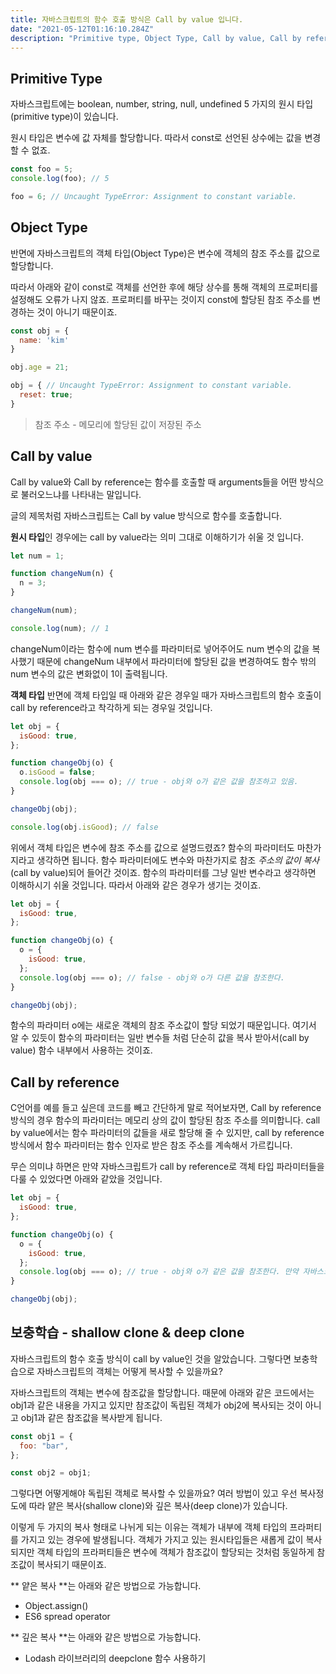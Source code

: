 ```yaml
---
title: 자바스크립트의 함수 호출 방식은 Call by value 입니다.
date: "2021-05-12T01:16:10.284Z"
description: "Primitive type, Object Type, Call by value, Call by reference를 이해하고 나아가 Shallow clone과 deep clone에 대해서도 알아봅시다."
---
```


## Primitive Type

자바스크립트에는 boolean, number, string, null, undefined 5 가지의 원시 타입(primitive type)이 있습니다.

원시 타입은 변수에 값 자체를 할당합니다. 따라서 const로 선언된 상수에는 값을 변경할 수 없죠.

```js
const foo = 5;
console.log(foo); // 5

foo = 6; // Uncaught TypeError: Assignment to constant variable.
```

## Object Type

반면에 자바스크립트의 객체 타입(Object Type)은 변수에 객체의 참조 주소를 값으로 할당합니다.

따라서 아래와 같이 const로 객체를 선언한 후에 해당 상수를 통해 객체의 프로퍼티를 설정해도 오류가 나지 않죠. 프로퍼티를 바꾸는 것이지 const에 할당된 참조 주소를 변경하는 것이 아니기 때문이죠.

```js
const obj = {
  name: 'kim'
}

obj.age = 21;

obj = { // Uncaught TypeError: Assignment to constant variable.
  reset: true;
}
```

> 참조 주소 - 메모리에 할당된 값이 저장된 주소

## Call by value

Call by value와 Call by reference는 함수를 호출할 때 arguments들을 어떤 방식으로 불러오느냐를 나타내는 말입니다.

글의 제목처럼 자바스크립트는 Call by value 방식으로 함수를 호출합니다.

**원시 타입**인 경우에는 call by value라는 의미 그대로 이해하기가 쉬울 것 입니다.

```js
let num = 1;

function changeNum(n) {
  n = 3;
}

changeNum(num);

console.log(num); // 1
```

changeNum이라는 함수에 num 변수를 파라미터로 넣어주어도 num 변수의 값을 복사했기 때문에 changeNum 내부에서 파라미터에 할당된 값을 변경하여도 함수 밖의 num 변수의 값은 변화없이 1이 출력됩니다.

**객체 타입**
반면에 객체 타입일 때 아래와 같은 경우일 때가 자바스크립트의 함수 호출이 call by reference라고 착각하게 되는 경우일 것입니다.

```js
let obj = {
  isGood: true,
};

function changeObj(o) {
  o.isGood = false;
  console.log(obj === o); // true - obj와 o가 같은 값을 참조하고 있음.
}

changeObj(obj);

console.log(obj.isGood); // false
```

위에서 객체 타입은 변수에 참조 주소를 값으로 설명드렸죠? 함수의 파라미터도 마찬가지라고 생각하면 됩니다. 함수 파라미터에도 변수와 마찬가지로 참조 _주소의 값이 복사_(call by value)되어 들어간 것이죠. 함수의 파라미터를 그냥 일반 변수라고 생각하면 이해하시기 쉬울 것입니다. 따라서 아래와 같은 경우가 생기는 것이죠.

```js
let obj = {
  isGood: true,
};

function changeObj(o) {
  o = {
    isGood: true,
  };
  console.log(obj === o); // false - obj와 o가 다른 값을 참조한다.
}

changeObj(obj);
```

함수의 파라미터 o에는 새로운 객체의 참조 주소값이 할당 되었기 때문입니다. 여기서 알 수 있듯이 함수의 파라미터는 일반 변수들 처럼 단순히 값을 복사 받아서(call by value) 함수 내부에서 사용하는 것이죠.

## Call by reference

C언어를 예를 들고 싶은데 코드를 빼고 간단하게 말로 적어보자면, Call by reference 방식의 경우 함수의 파라미터는 메모리 상의 값이 할당된 참조 주소를 의미합니다. call by value에서는 함수 파라미터의 값들을 새로 할당해 줄 수 있지만, call by reference 방식에서 함수 파라미터는 함수 인자로 받은 참조 주소를 계속해서 가르킵니다.

무슨 의미냐 하면은 만약 자바스크립트가 call by reference로 객체 타입 파라미터들을 다룰 수 있었다면 아래와 같았을 것입니다.

```js
let obj = {
  isGood: true,
};

function changeObj(o) {
  o = {
    isGood: true,
  };
  console.log(obj === o); // true - obj와 o가 같은 값을 참조한다. 만약 자바스크립트가 call by reference 였다면!
}

changeObj(obj);
```

## 보충학습 - shallow clone & deep clone

자바스크립트의 함수 호출 방식이 call by value인 것을 알았습니다. 그렇다면 보충학습으로 자바스크립트의 객체는 어떻게 복사할 수 있을까요?

자바스크립트의 객체는 변수에 참조값을 할당합니다. 때문에 아래와 같은 코드에서는 obj1과 같은 내용을 가지고 있지만 참조값이 독립된 객체가 obj2에 복사되는 것이 아니고 obj1과 같은 참조값을 복사받게 됩니다.

```js
const obj1 = {
  foo: "bar",
};

const obj2 = obj1;
```

그렇다면 어떻게해야 독립된 객체로 복사할 수 있을까요? 여러 방법이 있고 우선 복사정도에 따라 얕은 복사(shallow clone)와 깊은 복사(deep clone)가 있습니다.

이렇게 두 가지의 복사 형태로 나뉘게 되는 이유는 객체가 내부에 객체 타입의 프라퍼티를 가지고 있는 경우에 발생됩니다. 객체가 가지고 있는 원시타입들은 새롭게 값이 복사되지만 객체 타입의 프라퍼티들은 변수에 객체가 참조값이 할당되는 것처럼 동일하게 참조값이 복사되기 때문이죠.

** 얕은 복사 **는 아래와 같은 방법으로 가능합니다.

- Object.assign()
- ES6 spread operator

** 깊은 복사 **는 아래와 같은 방법으로 가능합니다.

- Lodash 라이브러리의 deepclone 함수 사용하기
